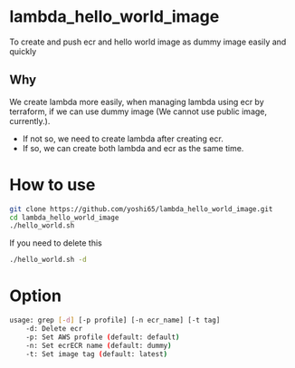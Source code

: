# lambda_hello_world_image

To create and push ecr and hello world image as dummy image easily and quickly

## Why

We create lambda more easily, when managing lambda using ecr by terraform, if we can use dummy image (We cannot use public image, currently.). 

- If not so, we need to create lambda after creating ecr.
- If so, we can create both lambda and ecr as the same time.

# How to use
```sh
git clone https://github.com/yoshi65/lambda_hello_world_image.git
cd lambda_hello_world_image
./hello_world.sh
```

If you need to delete this
```sh
./hello_world.sh -d
```

# Option
```sh
usage: grep [-d] [-p profile] [-n ecr_name] [-t tag]
    -d: Delete ecr
    -p: Set AWS profile (default: default)
    -n: Set ecrECR name (default: dummy)
    -t: Set image tag (default: latest)
```
